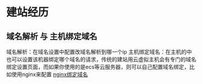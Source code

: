 # 建站经历

## 域名解析 与 主机绑定域名

域名解析：在域名设置中配置改域名解析到哪一个ip
主机绑定域名：在主机的中也可以设置该机器绑定哪个域名的请求，传统的建站用云虚拟主机会有专门的域名绑定设置页面，而如果你使用的是ecs等云服务器，则可以自己配置域名绑定，比如使用nginx来配置 [nginx绑定域名](/nginx/nginx域名绑定.md)